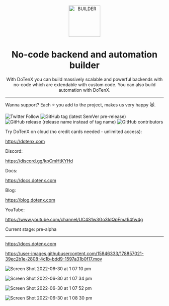 <br />
<p align="center">
<img alt="BUILDER" src="https://app.dotenx.com/static/media/logo.678522740bc0af21222e.png" width="100" />
</p>
<h1 align="center">
  No-code backend and automation builder
</h1>
<p align="center">
  With DoTenX you can build massively scalable and powerful backends with no-code which are extendable with custom code. You can also build automation with DoTenX.
</p>

---

Wanna support? Each ⭐ you add to the project, makes us very happy 😻.

![Twitter Follow](https://img.shields.io/twitter/follow/Do10X?style=social) ![GitHub tag (latest SemVer pre-release)](https://img.shields.io/github/v/tag/dotenx/dotenx?include_prereleases) ![GitHub release (release name instead of tag name)](https://img.shields.io/github/v/release/dotenx/dotenx?include_prereleases) ![GitHub contributors](https://img.shields.io/github/contributors/dotenx/dotenx)

Try DoTenX on cloud (no credit cards needed - unlimited access):

https://dotenx.com


Discord:

https://discord.gg/kpCmHtKYHd

Docs:

https://docs.dotenx.com


Blog:

https://blog.dotenx.com

YouTube:

https://www.youtube.com/channel/UC4S1w3Go3IdQpEma1i4fw4g


Current stage: pre-alpha

---

https://docs.dotenx.com


https://user-images.githubusercontent.com/15846333/178857021-39ec2b1e-2808-4c1b-bdd9-1597a31b0f17.mov





![Screen Shot 2022-06-30 at 1 07 10 pm](https://user-images.githubusercontent.com/15846333/176584298-edcfed4c-f5f8-47a2-a794-6291cb7b42f6.png)

![Screen Shot 2022-06-30 at 1 07 34 pm](https://user-images.githubusercontent.com/15846333/176584349-0f66b179-926a-4c71-ab88-433332934ad1.png)

![Screen Shot 2022-06-30 at 1 07 52 pm](https://user-images.githubusercontent.com/15846333/176584373-a324bf68-2d04-4a11-9fb0-d3bbfcc682c9.png)

![Screen Shot 2022-06-30 at 1 08 30 pm](https://user-images.githubusercontent.com/15846333/176584453-ee17c3c6-329d-44f6-96f9-a5142717325c.png)




